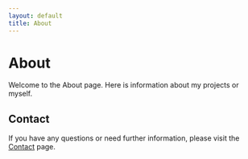```yaml
---
layout: default
title: About
---
```


# About

Welcome to the About page. Here is information about my projects or myself.


## Contact

If you have any questions or need further information, please visit the [Contact](/contact/) page.
